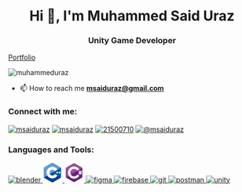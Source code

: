 <h1 align="center">Hi 👋, I'm Muhammed Said Uraz</h1>
<h3 align="center">Unity Game Developer</h3>

<p align="left"> <a href="https://muhammeduraz.com" target="blank">Portfolio</a></p>
<p align="left"> <img src="https://komarev.com/ghpvc/?username=muhammeduraz&label=Profile%20views&color=0e75b6&style=flat" alt="muhammeduraz" /> </p>

- 📫 How to reach me **msaiduraz@gmail.com**

<h3 align="left">Connect with me:</h3>
<p align="left">
<a href="https://linkedin.com/in/msaiduraz" target="blank"><img align="center" src="https://raw.githubusercontent.com/rahuldkjain/github-profile-readme-generator/master/src/images/icons/Social/linked-in-alt.svg" alt="msaiduraz" height="30" width="40" /></a>
<a href="https://www.hackerrank.com/msaiduraz" target="blank"><img align="center" src="https://raw.githubusercontent.com/rahuldkjain/github-profile-readme-generator/master/src/images/icons/Social/hackerrank.svg" alt="msaiduraz" height="30" width="40" /></a>
<a href="https://stackoverflow.com/users/21500710" target="blank"><img align="center" src="https://raw.githubusercontent.com/rahuldkjain/github-profile-readme-generator/master/src/images/icons/Social/stack-overflow.svg" alt="21500710" height="30" width="40" /></a>
<a href="https://medium.com/@msaiduraz" target="blank"><img align="center" src="https://raw.githubusercontent.com/rahuldkjain/github-profile-readme-generator/master/src/images/icons/Social/medium.svg" alt="@msaiduraz" height="30" width="40" /></a>
</p>

<h3 align="left">Languages and Tools:</h3>
<p align="left"> <a href="https://www.blender.org/" target="_blank" rel="noreferrer"> <img src="https://download.blender.org/branding/community/blender_community_badge_white.svg" alt="blender" width="40" height="40"/> </a> <a href="https://www.w3schools.com/cpp/" target="_blank" rel="noreferrer"> <img src="https://raw.githubusercontent.com/devicons/devicon/master/icons/cplusplus/cplusplus-original.svg" alt="cplusplus" width="40" height="40"/> </a> <a href="https://www.w3schools.com/cs/" target="_blank" rel="noreferrer"> <img src="https://raw.githubusercontent.com/devicons/devicon/master/icons/csharp/csharp-original.svg" alt="csharp" width="40" height="40"/> </a> <a href="https://www.figma.com/" target="_blank" rel="noreferrer"> <img src="https://www.vectorlogo.zone/logos/figma/figma-icon.svg" alt="figma" width="40" height="40"/> </a> <a href="https://firebase.google.com/" target="_blank" rel="noreferrer"> <img src="https://www.vectorlogo.zone/logos/firebase/firebase-icon.svg" alt="firebase" width="40" height="40"/> </a> <a href="https://git-scm.com/" target="_blank" rel="noreferrer"> <img src="https://www.vectorlogo.zone/logos/git-scm/git-scm-icon.svg" alt="git" width="40" height="40"/> </a> <a href="https://postman.com" target="_blank" rel="noreferrer"> <img src="https://www.vectorlogo.zone/logos/getpostman/getpostman-icon.svg" alt="postman" width="40" height="40"/> </a> <a href="https://unity.com/" target="_blank" rel="noreferrer"> <img src="https://www.vectorlogo.zone/logos/unity3d/unity3d-icon.svg" alt="unity" width="40" height="40"/> </a> </p>

<!--
<p><img align="left" src="https://github-readme-stats.vercel.app/api/top-langs?username=muhammeduraz&show_icons=true&locale=en&layout=compact" alt="muhammeduraz" /></p>

 <p>&nbsp;<img align="center" src="https://github-readme-stats.vercel.app/api?username=muhammeduraz&show_icons=true&locale=en" alt="muhammeduraz" /></p>
-->


<!--
**muhammeduraz/muhammeduraz** is a ✨ _special_ ✨ repository because its `README.md` (this file) appears on your GitHub profile.

Here are some ideas to get you started:

- 🔭 I’m currently working on ...
- 🌱 I’m currently learning ...
- 👯 I’m looking to collaborate on ...
- 🤔 I’m looking for help with ...
- 💬 Ask me about ...
- 📫 How to reach me: ...
- 😄 Pronouns: ...
- ⚡ Fun fact: ...
-->
